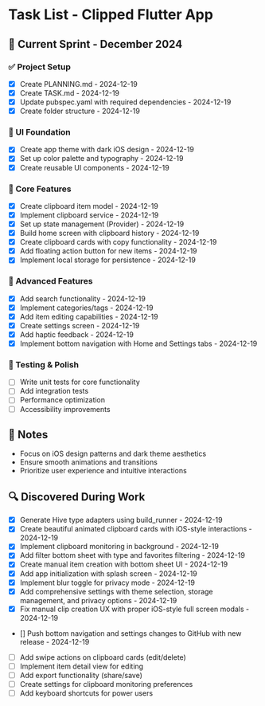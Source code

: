 # Task List - Clipped Flutter App

## 📅 Current Sprint - December 2024

### ✅ Project Setup
- [x] Create PLANNING.md - 2024-12-19
- [x] Create TASK.md - 2024-12-19
- [x] Update pubspec.yaml with required dependencies - 2024-12-19
- [x] Create folder structure - 2024-12-19

### 🎨 UI Foundation
- [x] Create app theme with dark iOS design - 2024-12-19
- [x] Set up color palette and typography - 2024-12-19
- [x] Create reusable UI components - 2024-12-19

### 📱 Core Features
- [x] Create clipboard item model - 2024-12-19
- [x] Implement clipboard service - 2024-12-19
- [x] Set up state management (Provider) - 2024-12-19
- [x] Build home screen with clipboard history - 2024-12-19
- [x] Create clipboard cards with copy functionality - 2024-12-19
- [x] Add floating action button for new items - 2024-12-19
- [x] Implement local storage for persistence - 2024-12-19

### 🔧 Advanced Features
- [x] Add search functionality - 2024-12-19
- [x] Implement categories/tags - 2024-12-19
- [x] Add item editing capabilities - 2024-12-19
- [x] Create settings screen - 2024-12-19
- [x] Add haptic feedback - 2024-12-19
- [x] Implement bottom navigation with Home and Settings tabs - 2024-12-19

### 🧪 Testing & Polish
- [ ] Write unit tests for core functionality
- [ ] Add integration tests
- [ ] Performance optimization
- [ ] Accessibility improvements

## 📝 Notes
- Focus on iOS design patterns and dark theme aesthetics
- Ensure smooth animations and transitions
- Prioritize user experience and intuitive interactions

## 🔍 Discovered During Work
- [x] Generate Hive type adapters using build_runner - 2024-12-19
- [x] Create beautiful animated clipboard cards with iOS-style interactions - 2024-12-19
- [x] Implement clipboard monitoring in background - 2024-12-19
- [x] Add filter bottom sheet with type and favorites filtering - 2024-12-19
- [x] Create manual item creation with bottom sheet UI - 2024-12-19
- [x] Add app initialization with splash screen - 2024-12-19
- [x] Implement blur toggle for privacy mode - 2024-12-19
- [x] Add comprehensive settings with theme selection, storage management, and privacy options - 2024-12-19
- [x] Fix manual clip creation UX with proper iOS-style full screen modals - 2024-12-19
- [] Push bottom navigation and settings changes to GitHub with new release - 2024-12-19
- [ ] Add swipe actions on clipboard cards (edit/delete)
- [ ] Implement item detail view for editing
- [ ] Add export functionality (share/save)
- [ ] Create settings for clipboard monitoring preferences
- [ ] Add keyboard shortcuts for power users 